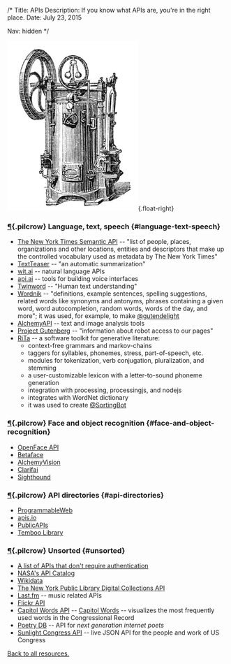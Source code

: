 /*
Title: APIs
Description: If you know what APIs are, you're in the right place.
Date: July 23, 2015

Nav: hidden
*/

![Steam engine](/content/images/illustrations/steam-engine2.jpg){.float-right}

### [¶](#language-text-speech){.pilcrow} Language, text, speech {#language-text-speech}
- [The New York Times Semantic API](http://developer.nytimes.com/docs/read/semantic_API) -- "list of people, places, organizations and other locations, entities and descriptors that make up the controlled vocabulary used as metadata by The New York Times"
- [TextTeaser](http://www.textteaser.com/) -- "an automatic summarization"
- [wit.ai](https://wit.ai/) -- natural language APIs
- [api.ai](https://api.ai/) -- tools for building voice interfaces
- [Twinword](https://www.twinword.com/) -- "Human text understanding"
- [Wordnik](http://developer.wordnik.com/) -- "definitions, example sentences, spelling suggestions, related words like synonyms and antonyms, phrases containing a given word, word autocompletion, random words, words of the day, and more"; it was used, for example, to make [@gutendelight](/bots/twitterbots/gutendelight)
- [AlchemyAPI](http://www.alchemyapi.com/developers) -- text and image analysis tools 
- [Project Gutenberg](https://www.gutenberg.org/wiki/Gutenberg:Information_About_Robot_Access_to_our_Pages) -- "information about robot access to our pages"
- [RiTa](http://www.rednoise.org/rita/index.html) -- a software toolkit for generative literature:
  - context-free grammars and markov-chains
  - taggers for syllables, phonemes, stress, part-of-speech, etc.
  - modules for tokenization, verb conjugation, pluralization, and stemming
  - a user-customizable lexicon with a letter-to-sound phoneme generation
  - integration with processing, processingjs, and nodejs
  - integrates with WordNet dictionary
  - it was used to create [@SortingBot](/bots/twitterbots/SortingBot)

### [¶](#face-and-object-recognition){.pilcrow} Face and object recognition {#face-and-object-recognition}
- [OpenFace API](http://openfaceapi.com/)
- [Betaface](http://www.betafaceapi.com/)
- [AlchemyVision](http://www.alchemyapi.com/products/alchemyvision)
- [Clarifai](http://www.clarifai.com/)
- [Sighthound](https://www.sighthound.com/products/cloud)

### [¶](#api-directories){.pilcrow} API directories {#api-directories}
- [ProgrammableWeb](http://www.programmableweb.com/)
- [apis.io](http://apis.io/)
- [PublicAPIs](https://www.publicapis.com/)
- [Temboo Library](https://www.temboo.com/library/)

### [¶](#unsorted){.pilcrow} Unsorted {#unsorted}
- [A list of APIs that don't require authentication](http://shkspr.mobi/blog/2014/04/wanted-simple-apis-without-authentication/)
- [NASA's API Catalog](https://data.nasa.gov/developer)
- [Wikidata](https://www.wikidata.org/wiki/Wikidata:Main_Page)
- [The New York Public Library Digital Collections API](http://api.repo.nypl.org/)
- [Last.fm](http://www.last.fm/api) -- music related APIs
- [Flickr API](https://www.flickr.com/services/api/)
- [Capitol Words API](http://capitolwords.org/api/1/) -- [Capitol Words](http://capitolwords.org/) -- visualizes the most frequently used words in the Congressional Record
- [Poetry DB](http://poetrydb.org/index.html) -- API for *next generation internet poets*
- [Sunlight Congress API](https://sunlightlabs.github.io/congress/) -- live JSON API for the people and work of US Congress

[Back to all resources.](/resources)